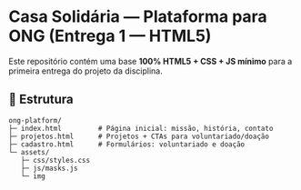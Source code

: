 # Casa Solidária — Plataforma para ONG (Entrega 1 — HTML5)

Este repositório contém uma base **100% HTML5 + CSS + JS mínimo** para a primeira entrega do projeto da disciplina.

## 📁 Estrutura
```
ong-platform/
├─ index.html         # Página inicial: missão, história, contato
├─ projetos.html      # Projetos + CTAs para voluntariado/doação
├─ cadastro.html      # Formulários: voluntariado e doação
└─ assets/
   ├─ css/styles.css
   ├─ js/masks.js
   └─ img
